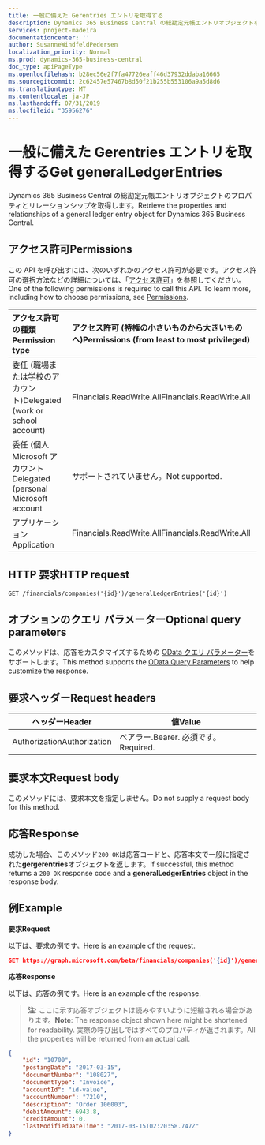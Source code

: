```yaml
---
title: 一般に備えた Gerentries エントリを取得する
description: Dynamics 365 Business Central の総勘定元帳エントリオブジェクトを取得します。
services: project-madeira
documentationcenter: ''
author: SusanneWindfeldPedersen
localization_priority: Normal
ms.prod: dynamics-365-business-central
doc_type: apiPageType
ms.openlocfilehash: b28ec56e2f7fa47726eaff46d37932ddaba16665
ms.sourcegitcommit: 2c62457e57467b8d50f21b255b553106a9a5d8d6
ms.translationtype: MT
ms.contentlocale: ja-JP
ms.lasthandoff: 07/31/2019
ms.locfileid: "35956276"
---
```

# <a name="get-generalledgerentries"></a><span data-ttu-id="31c2b-103">一般に備えた Gerentries エントリを取得する</span><span class="sxs-lookup"><span data-stu-id="31c2b-103">Get generalLedgerEntries</span></span>
<span data-ttu-id="31c2b-104">Dynamics 365 Business Central の総勘定元帳エントリオブジェクトのプロパティとリレーションシップを取得します。</span><span class="sxs-lookup"><span data-stu-id="31c2b-104">Retrieve the properties and relationships of a general ledger entry object for Dynamics 365 Business Central.</span></span>

## <a name="permissions"></a><span data-ttu-id="31c2b-105">アクセス許可</span><span class="sxs-lookup"><span data-stu-id="31c2b-105">Permissions</span></span>
<span data-ttu-id="31c2b-p101">この API を呼び出すには、次のいずれかのアクセス許可が必要です。アクセス許可の選択方法などの詳細については、「[アクセス許可](/graph/permissions-reference)」を参照してください。</span><span class="sxs-lookup"><span data-stu-id="31c2b-p101">One of the following permissions is required to call this API. To learn more, including how to choose permissions, see [Permissions](/graph/permissions-reference).</span></span>

|<span data-ttu-id="31c2b-108">アクセス許可の種類</span><span class="sxs-lookup"><span data-stu-id="31c2b-108">Permission type</span></span> |<span data-ttu-id="31c2b-109">アクセス許可 (特権の小さいものから大きいものへ)</span><span class="sxs-lookup"><span data-stu-id="31c2b-109">Permissions (from least to most privileged)</span></span>|
|:---------------|:------------------------------------------|
|<span data-ttu-id="31c2b-110">委任 (職場または学校のアカウント)</span><span class="sxs-lookup"><span data-stu-id="31c2b-110">Delegated (work or school account)</span></span>|<span data-ttu-id="31c2b-111">Financials.ReadWrite.All</span><span class="sxs-lookup"><span data-stu-id="31c2b-111">Financials.ReadWrite.All</span></span> |
|<span data-ttu-id="31c2b-112">委任 (個人 Microsoft アカウント</span><span class="sxs-lookup"><span data-stu-id="31c2b-112">Delegated (personal Microsoft account</span></span>|<span data-ttu-id="31c2b-113">サポートされていません。</span><span class="sxs-lookup"><span data-stu-id="31c2b-113">Not supported.</span></span>|
|<span data-ttu-id="31c2b-114">アプリケーション</span><span class="sxs-lookup"><span data-stu-id="31c2b-114">Application</span></span>|<span data-ttu-id="31c2b-115">Financials.ReadWrite.All</span><span class="sxs-lookup"><span data-stu-id="31c2b-115">Financials.ReadWrite.All</span></span>|


## <a name="http-request"></a><span data-ttu-id="31c2b-116">HTTP 要求</span><span class="sxs-lookup"><span data-stu-id="31c2b-116">HTTP request</span></span>
```
GET /financials/companies('{id}')/generalLedgerEntries('{id}')
```

## <a name="optional-query-parameters"></a><span data-ttu-id="31c2b-117">オプションのクエリ パラメーター</span><span class="sxs-lookup"><span data-stu-id="31c2b-117">Optional query parameters</span></span>
<span data-ttu-id="31c2b-118">このメソッドは、応答をカスタマイズするための [OData クエリ パラメーター](/graph/query-parameters)をサポートします。</span><span class="sxs-lookup"><span data-stu-id="31c2b-118">This method supports the [OData Query Parameters](/graph/query-parameters) to help customize the response.</span></span>

## <a name="request-headers"></a><span data-ttu-id="31c2b-119">要求ヘッダー</span><span class="sxs-lookup"><span data-stu-id="31c2b-119">Request headers</span></span>
|<span data-ttu-id="31c2b-120">ヘッダー</span><span class="sxs-lookup"><span data-stu-id="31c2b-120">Header</span></span>       |<span data-ttu-id="31c2b-121">値</span><span class="sxs-lookup"><span data-stu-id="31c2b-121">Value</span></span>             |
|-------------|------------------|
|<span data-ttu-id="31c2b-122">Authorization</span><span class="sxs-lookup"><span data-stu-id="31c2b-122">Authorization</span></span>|<span data-ttu-id="31c2b-123">ベアラー.</span><span class="sxs-lookup"><span data-stu-id="31c2b-123">Bearer.</span></span> <span data-ttu-id="31c2b-124">必須です。</span><span class="sxs-lookup"><span data-stu-id="31c2b-124">Required.</span></span> |

## <a name="request-body"></a><span data-ttu-id="31c2b-125">要求本文</span><span class="sxs-lookup"><span data-stu-id="31c2b-125">Request body</span></span>
<span data-ttu-id="31c2b-126">このメソッドには、要求本文を指定しません。</span><span class="sxs-lookup"><span data-stu-id="31c2b-126">Do not supply a request body for this method.</span></span>

## <a name="response"></a><span data-ttu-id="31c2b-127">応答</span><span class="sxs-lookup"><span data-stu-id="31c2b-127">Response</span></span>
<span data-ttu-id="31c2b-128">成功した場合、このメソッド`200 OK`は応答コードと、応答本文で一般に指定された**gergerentries**オブジェクトを返します。</span><span class="sxs-lookup"><span data-stu-id="31c2b-128">If successful, this method returns a `200 OK` response code and a **generalLedgerEntries** object in the response body.</span></span>

## <a name="example"></a><span data-ttu-id="31c2b-129">例</span><span class="sxs-lookup"><span data-stu-id="31c2b-129">Example</span></span>

<span data-ttu-id="31c2b-130">**要求**</span><span class="sxs-lookup"><span data-stu-id="31c2b-130">**Request**</span></span>

<span data-ttu-id="31c2b-131">以下は、要求の例です。</span><span class="sxs-lookup"><span data-stu-id="31c2b-131">Here is an example of the request.</span></span>
```json
GET https://graph.microsoft.com/beta/financials/companies('{id}')/generalLedgerEntries('{id}')
```

<span data-ttu-id="31c2b-132">**応答**</span><span class="sxs-lookup"><span data-stu-id="31c2b-132">**Response**</span></span>

<span data-ttu-id="31c2b-133">以下は、応答の例です。</span><span class="sxs-lookup"><span data-stu-id="31c2b-133">Here is an example of the response.</span></span> 

> <span data-ttu-id="31c2b-134">**注**: ここに示す応答オブジェクトは読みやすいように短縮される場合があります。</span><span class="sxs-lookup"><span data-stu-id="31c2b-134">**Note**: The response object shown here might be shortened for readability.</span></span> <span data-ttu-id="31c2b-135">実際の呼び出しではすべてのプロパティが返されます。</span><span class="sxs-lookup"><span data-stu-id="31c2b-135">All the properties will be returned from an actual call.</span></span>

```json
{
    "id": "10700",
    "postingDate": "2017-03-15",
    "documentNumber": "108027",
    "documentType": "Invoice",
    "accountId": "id-value",
    "accountNumber": "7210",
    "description": "Order 106003",
    "debitAmount": 6943.8,
    "creditAmount": 0,
    "lastModifiedDateTime": "2017-03-15T02:20:58.747Z"
}
```

